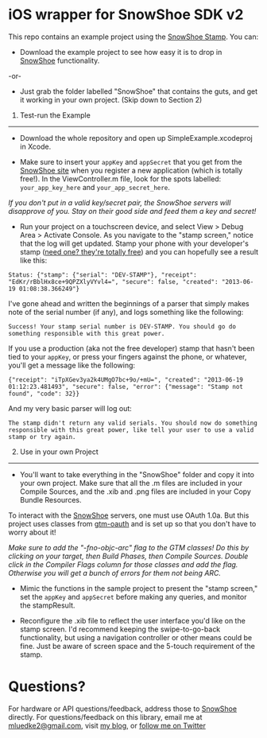 iOS wrapper for SnowShoe SDK v2
===============================

This repo contains an example project using the [SnowShoe Stamp](snow.sh). You can:

* Download the example project to see how easy it is to drop in [SnowShoe](snow.sh) functionality.

-or-

* Just grab the folder labelled "SnowShoe" that contains the guts, and get it working in your own project. (Skip down to Section 2)

1. Test-run the Example
-----------------------

* Download the whole repository and open up SimpleExample.xcodeproj in Xcode.

* Make sure to insert your `appKey` and `appSecret` that you get from the [SnowShoe site](snow.sh) when you register a new application (which is totally free!). In the ViewController.m file, look for the spots labelled: `your_app_key_here` and `your_app_secret_here`.

*If you don't put in a valid key/secret pair, the SnowShoe servers will disapprove of you. Stay on their good side and feed them a key and secret!*

* Run your project on a touchscreen device, and select View > Debug Area > Activate Console. As you navigate to the "stamp screen," notice that the log will get updated. Stamp your phone with your developer's stamp ([need one? they're totally free](https://beta.snowshoestamp.com/get_started/)) and you can hopefully see a result like this:

`Status: {"stamp": {"serial": "DEV-STAMP"}, "receipt": "EdKr/rBblHx8ce+9QPZXlyVYvl4=", "secure": false, "created": "2013-06-19 01:08:38.366249"}`

I've gone ahead and written the beginnings of a parser that simply makes note of the serial number (if any), and logs something like the following:

`Success! Your stamp serial number is DEV-STAMP. You should go do something responsible with this great power.`

If you use a production (aka not the free developer) stamp that hasn't been tied to your `appKey`, or press your fingers against the phone, or whatever, you'll get a message like the following:

`{"receipt": "iTpXGev3ya2k4UMgO7bc+9o/+mU=", "created": "2013-06-19 01:12:23.481493", "secure": false, "error": {"message": "Stamp not found", "code": 32}}`

And my very basic parser will log out:

`The stamp didn't return any valid serials. You should now do something responsible with this great power, like tell your user to use a valid stamp or try again.`

2. Use in your own Project
--------------------------

* You'll want to take everything in the "SnowShoe" folder and copy it into your own project. Make sure that all the .m files are included in your Compile Sources, and the .xib and .png files are included in your Copy Bundle Resources.

To interact with the [SnowShoe](snow.sh) servers, one must use OAuth 1.0a. But this project uses classes from [gtm-oauth](https://code.google.com/p/gtm-oauth/) and is set up so that you don't have to worry about it!

*Make sure to add the "-fno-objc-arc" flag to the GTM classes! Do this by clicking on your target, then Build Phases, then Compile Sources. Double click in the Compiler Flags column for those classes and add the flag. Otherwise you will get a bunch of errors for them not being ARC.*

* Mimic the functions in the sample project to present the "stamp screen," set the `appKey` and `appSecret` before making any queries, and monitor the stampResult.

* Reconfigure the .xib file to reflect the user interface you'd like on the stamp screen. I'd recommend keeping the swipe-to-go-back functionality, but using a navigation controller or other means could be fine. Just be aware of screen space and the 5-touch requirement of the stamp.

Questions?
==========

For hardware or API questions/feedback, address those to [SnowShoe](snow.sh) directly. For questions/feedback on this library, email me at mluedke2@gmail.com, visit [my blog](mattluedke.com), or [follow me on Twitter](https://twitter.com/matt_luedke)
